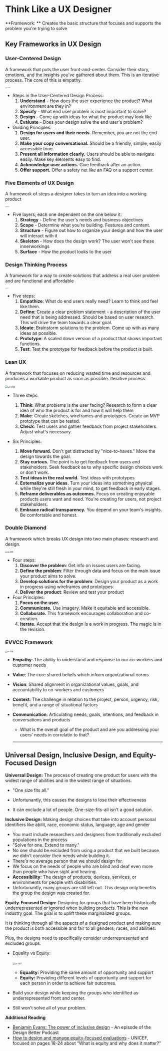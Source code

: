 # Think Like a UX Designer

**Framework: ** Creates the basic structure that focuses and supports the problem you're trying to solve



## Key Frameworks in UX Design

### User-Centered Design

A framework that puts the user front-and-center. Consider their story, emotions, and the insights you've gathered about them. This is an iterative process. The core of this is empathy.

<img src="../assets/ux-002.png" alt="ux-002" style="zoom:25%;" />



- Steps in the User-Centered Design Process:
   	1. **Understand** - How does the user experience the product? What environment are they in?
   	2. **Specify** - What end user problem is most important to solve?
   	3. **Design** - Come up with ideas for what the product may look like
   	4. **Evaluate** - Does your design solve the end user's problem?
 - Guiding Principles:
   1. **Design for users and their needs.** Remember, you are not the end user.
   2. **Make your copy conversational.** Should be a friendly, simple, easily accessible tone.
   3. **Present all information clearly.** Users should be able to navigate easily. Make key elements easy to find.
   4. **Acknowledge user actions.** Give feedback after an action.
   5. **Offer support.** Offer a safety net like an FAQ or a support center.



### Five Elements of UX Design

A framework of steps a designer takes to turn an idea into a working product

<img src="../assets/ux-003.png" alt="ux-003" style="zoom:20%;" />

- Five layers, each one dependent on the one below it:
  1. **Strategy** - Define the user's needs and business objectives
  2. **Scope** - Determine what you're building. Features and content.
  3. **Structure** - Figure out how to organize your design and how the user will interact with it
  4. **Skeleton** - How does the design work? The user won't see these innerworkings
  5. **Surface** - How the product looks to the user



### Design Thinking Process

A framework for a way to create solutions that address a real user problem and are functional and affordable

<img src="../assets/ux-004.png" alt="ux-004" style="zoom:15%;" />

- Five steps:
  1. **Empathize**: What do end users really need? Learn to think and feel like them.
  2. **Define**: Create a clear problem statement - a description of the user need that is being addressed. Should be based on user research. This will drive the team towards a clear goal.
  3. **Ideate**: Brainstorm solutions to the problem. Come up with as many ideas as possible.
  4. **Prototype**: A scaled down version of a product that shows important functions.
  5. **Test**: Test the prototype for feedback before the product is built.



### Lean UX

A framework that focuses on reducing wasted time and resources and produces a workable product as soon as possible. Iterative process. 

<img src="../assets/ux-005.png" alt="ux-005" style="zoom:50%;" />

- Three steps:
  1. **Think**: What problems is the user facing? Research to form a clear idea of who the product is for and how it will help them
  2. **Make**: Create sketches, wireframes and prototypes. Create an MVP prototype that can be tested. 
  3. **Check**: Test users and gather feedback from project stakeholders. Adjust what's necessary.

- Six Principles:
  1. **Move forward.** Don't get distracted by "nice-to-haves." Move the design towards the goal.
  2. **Stay curious.** The point is to get feedback from users and stakeholders. Seek feedback as to why specific design choices work or don't work.
  3. **Test ideas in the real world.** Test ideas with prototypes
  4. **Externalize your ideas.** Turn your ideas into something physical while they're still fresh in your mind, to get feedback in early stages.
  5. **Reframe deliverables as outcomes.** Focus on creating enjoyable products users want and need. You're creating for users, not project stakeholders.
  6. **Embrace radical transparency.** You depend on your team's insights. Be comfortable and honest.



### Double Diamond

A framework which breaks UX design into two main phases: research and design.

<img src="../assets/ux-006.png" alt="ux-006" style="zoom:40%;" />

- Four steps:
  1. **Discover the problem**: Get info on issues users are facing.
  2. **Define the problem**: Filter through data and focus on the main issue your product aims to solve.
  3. **Develop solutions for the problem**: Design your product as a work in progress using wireframes and prototypes.
  4. **Deliver the product**: Review and test your product
- Four Principles:
  1. **Focus on the user.** 
  2. **Communicate.** Use imagery. Make it equitable and accessible. 
  3. **Collaborate.** This framework encourages collaboration and co-creation.
  4. **Iterate.** Accept that the design is a work in progress. The magic is in the revision.



### EVVCC Framework

<img src="../assets/ux-014.jpeg" alt="ux-006" style="zoom:40%;" />



- **Empathy**: The ability to understand and response to our co-workers and customer needs

- **Value**: The core shared beliefs which inform organizational norms

- **Vision**: Shared alignment in organizational values, goals, and accountability to co-workers and customers

- **Context**: The challenge in relation to the project, person, urgency, risk, benefit, and a range of situational factors

- **Communication**: Articulating needs, goals, intentions, and feedback in conversations and products

  - What is the overall goal of the product and are you addressing your users' needs in correlatin to that?

  ****



## Universal Design, Inclusive Design, and Equity-Focused Design

**Universal Design:** The process of creating one product for users with the widest range of abilities and in the widest range of situations.

- "One size fits all."

- Unfortunantly, this causes the designs to lose their effectiveness 
- It can exclude a lot of people. One-size-fits-all isn't a good solution.



**Inclusive Design:** Making design choices that take into account personal identifiers like abilit, race, economic status, language, age and gender

- You must include researchers and designers from traditionally excluded populations in the process
- "Solve for one. Extend to many."
- No one should be excluded from using a product that we built because we didn't consider their needs while building it.
- There's no average person that we should design for.
- We focus on the needs of people who are blind and deaf even more than people who have sight and hearing.
- **Accessibility:** The design of products, devices, services, or environments for people with disabilities. 
- Unfortunantly, many groups are still left out. This design only benefits the group the design was created for.



**Equity-Focused Design:** Designing for groups that have been historically underrepresented or ignored when building products. This is the new industry goal. The goal is to uplift these marginalized groups.

It is thinking through all the aspects of a designed product and making sure the product is both accessible and fair to all genders, races, and abilities.

Plus, the designs need to specifically consider underrepresented and excluded groups.

- Equality vs Equity:

  ​	<img src="../assets/ux-007.png" alt="ux-007" style="zoom:45%;" />

  - **Equality:** Providing the same amount of opportunity and support
  - **Equity:** Providing different levels of opportunity and support for each person in order to achieve fair outcomes.

- Build your design while keeping the groups who identified as underrepresented front and center.

- Still won't solve all of your problem.



**Additional Reading**

- [Benjamin Evans: The power of inclusive design](https://www.designbetter.co/podcast/benjamin-evans) - An episode of the Design Better Podcast
- [How to design and manage equity-focused evaluations](https://evalpartners.org/sites/default/files/EWP5_Equity_focused_evaluations.pdf) - UNICEF, focused on pages 18-24 about “What is equity and why does it matter?”